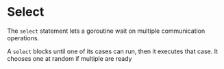 # Select

The `select` statement lets a goroutine wait on multiple communication operations.

A `select` blocks until one of its cases can run, then it executes that case. It
chooses one at random if multiple are ready
